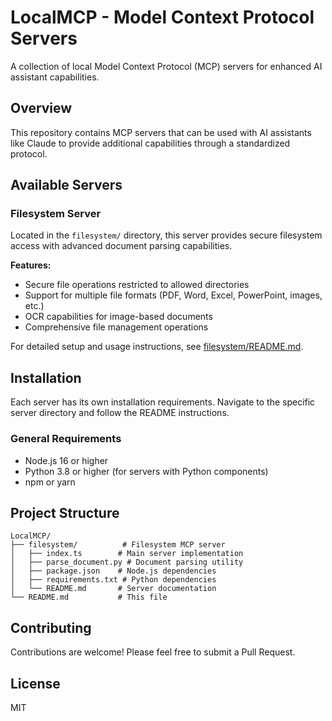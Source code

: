 # LocalMCP - Model Context Protocol Servers

A collection of local Model Context Protocol (MCP) servers for enhanced AI assistant capabilities.

## Overview

This repository contains MCP servers that can be used with AI assistants like Claude to provide additional capabilities through a standardized protocol.

## Available Servers

### Filesystem Server

Located in the `filesystem/` directory, this server provides secure filesystem access with advanced document parsing capabilities.

**Features:**
- Secure file operations restricted to allowed directories
- Support for multiple file formats (PDF, Word, Excel, PowerPoint, images, etc.)
- OCR capabilities for image-based documents
- Comprehensive file management operations

For detailed setup and usage instructions, see [filesystem/README.md](filesystem/README.md).

## Installation

Each server has its own installation requirements. Navigate to the specific server directory and follow the README instructions.

### General Requirements

- Node.js 16 or higher
- Python 3.8 or higher (for servers with Python components)
- npm or yarn

## Project Structure

```
LocalMCP/
├── filesystem/          # Filesystem MCP server
│   ├── index.ts        # Main server implementation
│   ├── parse_document.py # Document parsing utility
│   ├── package.json    # Node.js dependencies
│   ├── requirements.txt # Python dependencies
│   └── README.md       # Server documentation
└── README.md           # This file
```

## Contributing

Contributions are welcome! Please feel free to submit a Pull Request.

## License

MIT
